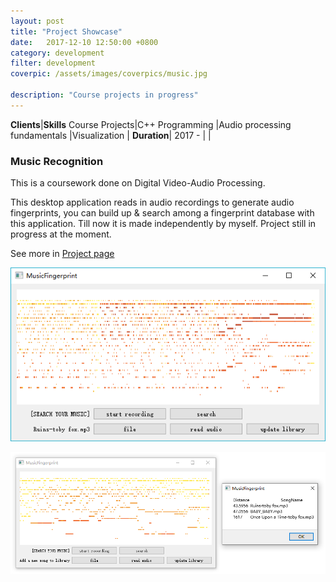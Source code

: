 ```yaml
---
layout: post
title: "Project Showcase"
date:   2017-12-10 12:50:00 +0800
category: development
filter: development
coverpic: /assets/images/coverpics/music.jpg

description: "Course projects in progress"
---
```


<style type="text/css">
  table,th,td
  {
  width:100%;
  }
</style>

**Clients**|**Skills**
Course Projects|C++ Programming
 |Audio processing fundamentals
 |Visualization
 |
**Duration**|
 2017 - |
 |

 <h3>Music Recognition</h3>

 This is a coursework done on Digital Video-Audio Processing.

This desktop application reads in audio recordings to generate audio fingerprints, you can build up & search among a fingerprint database with this application. Till now it is made independently by myself. Project still in progress at the moment.

See more in <a href="https://github.com/zeyap/MusicFingerprint" class="button button-pill button-tiny button-caution">Project page</a>

![](/assets/images/mf_1.png)

![](/assets/images/mf_2.png)

